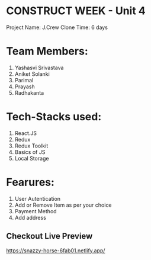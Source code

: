 # CONSTRUCT WEEK - Unit 4 
Project Name: J.Crew Clone
Time: 6 days 

# Team Members:
1. Yashasvi Srivastava
2. Aniket Solanki
3. Parimal
4. Prayash
5. Radhakanta

# Tech-Stacks used: 
1. React.JS
2. Redux
3. Redux Toolkit
4. Basics of JS
5. Local Storage

# Fearures: 
1. User Autentication
2. Add or Remove Item as per your choice
3. Payment Method
4. Add address

## Checkout Live Preview
https://snazzy-horse-6fab01.netlify.app/
